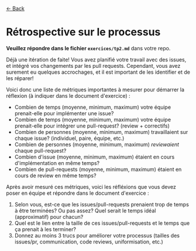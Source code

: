 [← Back](../README.md)

# Rétrospective sur le processus

**Veuillez répondre dans le fichier `exercices/tp2.md`** dans votre repo.

Déjà une itération de faite! Vous avez planifié votre travail avec des issues, et intégré vos changements par les pull requests. Cependant, vous avez surement eu quelques accrochages, et il est important de les identifier et de les réparer!

Voici donc une liste de métriques importantes à mesurer pour démarrer la réflexion (à indiquer dans le document d'exercice) :

- Combien de temps (moyenne, minimum, maximum) votre équipe prenait-elle pour implémenter une issue?
- Combien de temps (moyenne, minimum, maximum) votre équipe prenait-elle pour intégrer une pull-request? (review + correctifs)
- Combien de personnes (moyenne, minimum, maximum) travaillaient sur chaque issue? (individuel, paire, équipe, etc.)
- Combien de personnes (moyenne, minimum, maximum) *reviewaient* chaque pull-request?
- Combien d'issue (moyenne, minimum, maximum) étaient en cours d'implémentation en même temps?
- Combien de pull-requests (moyenne, minimum, maximum) étaient en cours de review en même temps?

Après avoir mesuré ces métriques, voici les réfléxions que vous devez poser en équipe et répondre dans le document d'exercice :

1. Selon vous, est-ce que les issues/pull-requests prenaient trop de temps à être terminées? Ou pas assez? Quel serait le temps idéal (approximatif) pour chacun?
2. Quel est le lien entre la taille de ces issues/pull-requests et le temps que ça prenait à les terminer?
3. Donnez au moins 3 trucs pour améliorer votre processus (tailles des issues/pr, communication, code reviews, uniformisation, etc.)
